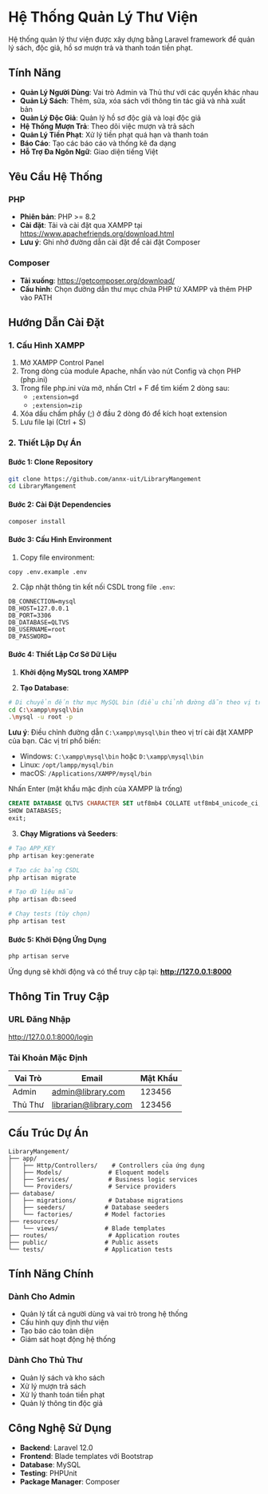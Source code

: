 # Hệ Thống Quản Lý Thư Viện

Hệ thống quản lý thư viện được xây dựng bằng Laravel framework để quản lý sách, độc giả, hồ sơ mượn trả và thanh toán tiền phạt.

## Tính Năng

- **Quản Lý Người Dùng**: Vai trò Admin và Thủ thư với các quyền khác nhau
- **Quản Lý Sách**: Thêm, sửa, xóa sách với thông tin tác giả và nhà xuất bản
- **Quản Lý Độc Giả**: Quản lý hồ sơ độc giả và loại độc giả
- **Hệ Thống Mượn Trả**: Theo dõi việc mượn và trả sách
- **Quản Lý Tiền Phạt**: Xử lý tiền phạt quá hạn và thanh toán
- **Báo Cáo**: Tạo các báo cáo và thống kê đa dạng
- **Hỗ Trợ Đa Ngôn Ngữ**: Giao diện tiếng Việt

## Yêu Cầu Hệ Thống

### PHP
- **Phiên bản**: PHP >= 8.2
- **Cài đặt**: Tải và cài đặt qua XAMPP tại https://www.apachefriends.org/download.html
- **Lưu ý**: Ghi nhớ đường dẫn cài đặt để cài đặt Composer

### Composer
- **Tải xuống**: https://getcomposer.org/download/
- **Cấu hình**: Chọn đường dẫn thư mục chứa PHP từ XAMPP và thêm PHP vào PATH

## Hướng Dẫn Cài Đặt

### 1. Cấu Hình XAMPP

1. Mở XAMPP Control Panel
2. Trong dòng của module Apache, nhấn vào nút Config và chọn PHP (php.ini)
3. Trong file php.ini vừa mở, nhấn Ctrl + F để tìm kiếm 2 dòng sau:
   - `;extension=gd`
   - `;extension=zip`
4. Xóa dấu chấm phẩy (;) ở đầu 2 dòng đó để kích hoạt extension
5. Lưu file lại (Ctrl + S)

### 2. Thiết Lập Dự Án

#### Bước 1: Clone Repository
```bash
git clone https://github.com/annx-uit/LibraryMangement
cd LibraryMangement
```

#### Bước 2: Cài Đặt Dependencies
```bash
composer install
```

#### Bước 3: Cấu Hình Environment
1. Copy file environment:
```bash
copy .env.example .env
```

2. Cập nhật thông tin kết nối CSDL trong file `.env`:
```env
DB_CONNECTION=mysql
DB_HOST=127.0.0.1
DB_PORT=3306
DB_DATABASE=QLTVS
DB_USERNAME=root
DB_PASSWORD=
```

#### Bước 4: Thiết Lập Cơ Sở Dữ Liệu

1. **Khởi động MySQL trong XAMPP**

2. **Tạo Database**:
```bash
# Di chuyển đến thư mục MySQL bin (điều chỉnh đường dẫn theo vị trí cài đặt XAMPP)
cd C:\xampp\mysql\bin
.\mysql -u root -p
```
**Lưu ý**: Điều chỉnh đường dẫn `C:\xampp\mysql\bin` theo vị trí cài đặt XAMPP của bạn. Các vị trí phổ biến:
- Windows: `C:\xampp\mysql\bin` hoặc `D:\xampp\mysql\bin`
- Linux: `/opt/lampp/mysql/bin`
- macOS: `/Applications/XAMPP/mysql/bin`

Nhấn Enter (mật khẩu mặc định của XAMPP là trống)

```sql
CREATE DATABASE QLTVS CHARACTER SET utf8mb4 COLLATE utf8mb4_unicode_ci;
SHOW DATABASES;
exit;
```

3. **Chạy Migrations và Seeders**:
```bash
# Tạo APP_KEY
php artisan key:generate

# Tạo các bảng CSDL
php artisan migrate

# Tạo dữ liệu mẫu
php artisan db:seed

# Chạy tests (tùy chọn)
php artisan test
```

#### Bước 5: Khởi Động Ứng Dụng
```bash
php artisan serve
```

Ứng dụng sẽ khởi động và có thể truy cập tại: **http://127.0.0.1:8000**

## Thông Tin Truy Cập

### URL Đăng Nhập
http://127.0.0.1:8000/login

### Tài Khoản Mặc Định

| Vai Trò | Email | Mật Khẩu |
|---------|-------|----------|
| Admin | admin@library.com | 123456 |
| Thủ Thư | librarian@library.com | 123456 |

## Cấu Trúc Dự Án

```
LibraryMangement/
├── app/
│   ├── Http/Controllers/    # Controllers của ứng dụng
│   ├── Models/             # Eloquent models
│   ├── Services/           # Business logic services
│   └── Providers/          # Service providers
├── database/
│   ├── migrations/         # Database migrations
│   ├── seeders/           # Database seeders
│   └── factories/         # Model factories
├── resources/
│   └── views/             # Blade templates
├── routes/                 # Application routes
├── public/                # Public assets
└── tests/                 # Application tests
```

## Tính Năng Chính

### Dành Cho Admin
- Quản lý tất cả người dùng và vai trò trong hệ thống
- Cấu hình quy định thư viện
- Tạo báo cáo toàn diện
- Giám sát hoạt động hệ thống

### Dành Cho Thủ Thư
- Quản lý sách và kho sách
- Xử lý mượn trả sách
- Xử lý thanh toán tiền phạt
- Quản lý thông tin độc giả

## Công Nghệ Sử Dụng

- **Backend**: Laravel 12.0
- **Frontend**: Blade templates với Bootstrap
- **Database**: MySQL
- **Testing**: PHPUnit
- **Package Manager**: Composer


